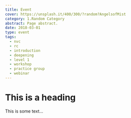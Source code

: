 ```yaml
---
title: Event
cover: https://unsplash.it/400/300/?random?AngelsofMist
category: 1.Random Category
abstract: Page abstract.
date: 2018-03-01
type: event
tags:
  - nvc
  - rc
  - introduction
  - deepening
  - level 1
  - workshop
  - practice group
  - webinar
---
```


# This is a heading

This is some text...

